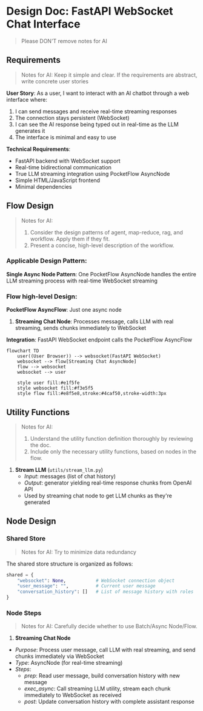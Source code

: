 # Design Doc: FastAPI WebSocket Chat Interface

> Please DON'T remove notes for AI

## Requirements

> Notes for AI: Keep it simple and clear.
> If the requirements are abstract, write concrete user stories

**User Story**: As a user, I want to interact with an AI chatbot through a web interface where:
1. I can send messages and receive real-time streaming responses
2. The connection stays persistent (WebSocket)
3. I can see the AI response being typed out in real-time as the LLM generates it
4. The interface is minimal and easy to use

**Technical Requirements**:
- FastAPI backend with WebSocket support
- Real-time bidirectional communication
- True LLM streaming integration using PocketFlow AsyncNode
- Simple HTML/JavaScript frontend
- Minimal dependencies

## Flow Design

> Notes for AI:
> 1. Consider the design patterns of agent, map-reduce, rag, and workflow. Apply them if they fit.
> 2. Present a concise, high-level description of the workflow.

### Applicable Design Pattern:

**Single Async Node Pattern**: One PocketFlow AsyncNode handles the entire LLM streaming process with real-time WebSocket streaming

### Flow high-level Design:

**PocketFlow AsyncFlow**: Just one async node
1. **Streaming Chat Node**: Processes message, calls LLM with real streaming, sends chunks immediately to WebSocket

**Integration**: FastAPI WebSocket endpoint calls the PocketFlow AsyncFlow

```mermaid
flowchart TD
    user((User Browser)) --> websocket(FastAPI WebSocket)
    websocket --> flow[Streaming Chat AsyncNode]
    flow --> websocket
    websocket --> user
    
    style user fill:#e1f5fe
    style websocket fill:#f3e5f5
    style flow fill:#e8f5e8,stroke:#4caf50,stroke-width:3px
```

## Utility Functions

> Notes for AI:
> 1. Understand the utility function definition thoroughly by reviewing the doc.
> 2. Include only the necessary utility functions, based on nodes in the flow.

1. **Stream LLM** (`utils/stream_llm.py`)
    - *Input*: messages (list of chat history)
    - *Output*: generator yielding real-time response chunks from OpenAI API
    - Used by streaming chat node to get LLM chunks as they're generated

## Node Design

### Shared Store

> Notes for AI: Try to minimize data redundancy

The shared store structure is organized as follows:

```python
shared = {
    "websocket": None,           # WebSocket connection object
    "user_message": "",          # Current user message
    "conversation_history": []   # List of message history with roles
}
```

### Node Steps

> Notes for AI: Carefully decide whether to use Batch/Async Node/Flow.

1. **Streaming Chat Node**
- *Purpose*: Process user message, call LLM with real streaming, and send chunks immediately via WebSocket
- *Type*: AsyncNode (for real-time streaming)
- *Steps*:
    - *prep*: Read user message, build conversation history with new message
    - *exec_async*: Call streaming LLM utility, stream each chunk immediately to WebSocket as received
    - *post*: Update conversation history with complete assistant response